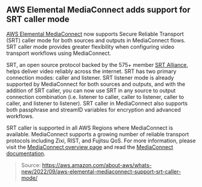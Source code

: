 ## AWS Elemental MediaConnect adds support for SRT caller mode

[AWS Elemental MediaConnect](https://aws.amazon.com/mediaconnect/) now supports Secure Reliable Transport (SRT) caller mode for both sources and outputs in MediaConnect flows. SRT caller mode provides greater flexibility when configuring video transport workflows using MediaConnect.

SRT, an open source protocol backed by the 575+ member [SRT Alliance](https://www.srtalliance.org/), helps deliver video reliably across the internet. SRT has two primary connection modes: caller and listener. SRT listener mode is already supported by MediaConnect for both sources and outputs, and with the addition of SRT caller, you can now use SRT in any source to output connection combination (i.e. listener to caller, caller to listener, caller to caller, and listener to listener). SRT caller in MediaConnect also supports both passphrase and streamID variables for encryption and advanced workflows.

SRT caller is supported in all AWS Regions where MediaConnect is available. MediaConnect supports a growing number of reliable transport protocols including Zixi, RIST, and Fujitsu QoS. For more information, please visit the [MediaConnect overview page](https://aws.amazon.com/mediaconnect/) and read the [MediaConnect documentation](https://docs.aws.amazon.com/mediaconnect/latest/ug/what-is.html).

> Source: https://aws.amazon.com/about-aws/whats-new/2022/09/aws-elemental-mediaconnect-support-srt-caller-mode/